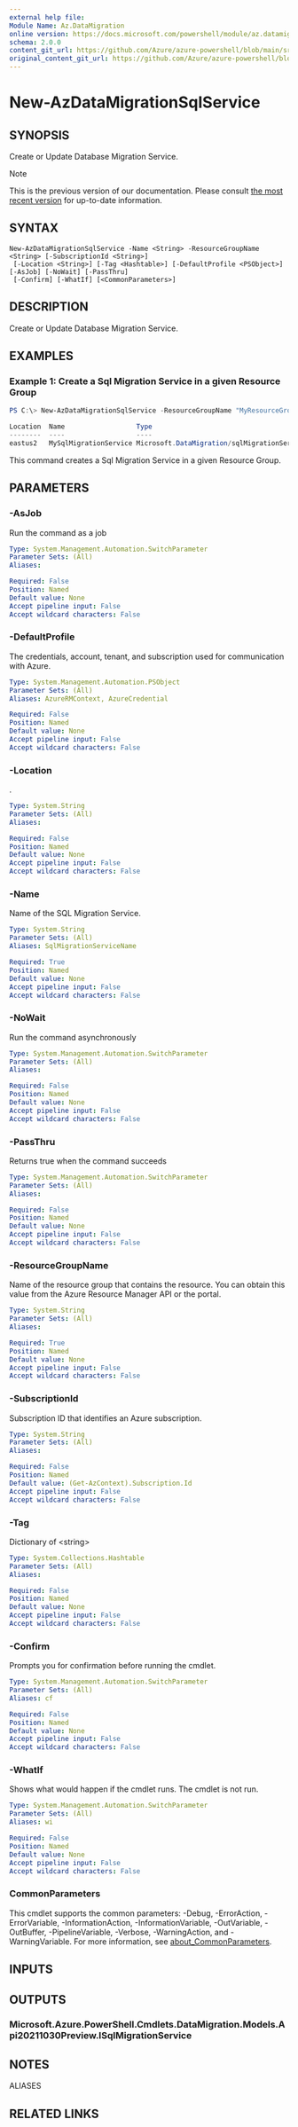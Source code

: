 ```yaml
---
external help file: 
Module Name: Az.DataMigration
online version: https://docs.microsoft.com/powershell/module/az.datamigration/new-azdatamigrationsqlservice
schema: 2.0.0
content_git_url: https://github.com/Azure/azure-powershell/blob/main/src/DataMigration/DataMigration/help/New-AzDataMigrationSqlService.md
original_content_git_url: https://github.com/Azure/azure-powershell/blob/main/src/DataMigration/DataMigration/help/New-AzDataMigrationSqlService.md
---
```


# New-AzDataMigrationSqlService

## SYNOPSIS
Create or Update Database Migration Service.

> [!NOTE]
>This is the previous version of our documentation. Please consult [the most recent version](/powershell/module/az.datamigration/new-azdatamigrationsqlservice) for up-to-date information.

## SYNTAX

```
New-AzDataMigrationSqlService -Name <String> -ResourceGroupName <String> [-SubscriptionId <String>]
 [-Location <String>] [-Tag <Hashtable>] [-DefaultProfile <PSObject>] [-AsJob] [-NoWait] [-PassThru]
 [-Confirm] [-WhatIf] [<CommonParameters>]
```

## DESCRIPTION
Create or Update Database Migration Service.

## EXAMPLES

### Example 1: Create a Sql Migration Service in a given Resource Group
```powershell
PS C:\> New-AzDataMigrationSqlService -ResourceGroupName "MyResourceGroup" -SqlMigrationServiceName "MySqlMigrationService" -Location "eastus2"

Location  Name                  Type                                         ProvisioningState IntegrationRuntimeState
--------  ----                  ----                                         ----------------- -----------------------
eastus2   MySqlMigrationService Microsoft.DataMigration/sqlMigrationServices Succeeded         NeedRegistration
```

This command creates a Sql Migration Service in a given Resource Group.

## PARAMETERS

### -AsJob
Run the command as a job

```yaml
Type: System.Management.Automation.SwitchParameter
Parameter Sets: (All)
Aliases:

Required: False
Position: Named
Default value: None
Accept pipeline input: False
Accept wildcard characters: False
```

### -DefaultProfile
The credentials, account, tenant, and subscription used for communication with Azure.

```yaml
Type: System.Management.Automation.PSObject
Parameter Sets: (All)
Aliases: AzureRMContext, AzureCredential

Required: False
Position: Named
Default value: None
Accept pipeline input: False
Accept wildcard characters: False
```

### -Location
.

```yaml
Type: System.String
Parameter Sets: (All)
Aliases:

Required: False
Position: Named
Default value: None
Accept pipeline input: False
Accept wildcard characters: False
```

### -Name
Name of the SQL Migration Service.

```yaml
Type: System.String
Parameter Sets: (All)
Aliases: SqlMigrationServiceName

Required: True
Position: Named
Default value: None
Accept pipeline input: False
Accept wildcard characters: False
```

### -NoWait
Run the command asynchronously

```yaml
Type: System.Management.Automation.SwitchParameter
Parameter Sets: (All)
Aliases:

Required: False
Position: Named
Default value: None
Accept pipeline input: False
Accept wildcard characters: False
```

### -PassThru
Returns true when the command succeeds

```yaml
Type: System.Management.Automation.SwitchParameter
Parameter Sets: (All)
Aliases:

Required: False
Position: Named
Default value: None
Accept pipeline input: False
Accept wildcard characters: False
```

### -ResourceGroupName
Name of the resource group that contains the resource.
You can obtain this value from the Azure Resource Manager API or the portal.

```yaml
Type: System.String
Parameter Sets: (All)
Aliases:

Required: True
Position: Named
Default value: None
Accept pipeline input: False
Accept wildcard characters: False
```

### -SubscriptionId
Subscription ID that identifies an Azure subscription.

```yaml
Type: System.String
Parameter Sets: (All)
Aliases:

Required: False
Position: Named
Default value: (Get-AzContext).Subscription.Id
Accept pipeline input: False
Accept wildcard characters: False
```

### -Tag
Dictionary of \<string\>

```yaml
Type: System.Collections.Hashtable
Parameter Sets: (All)
Aliases:

Required: False
Position: Named
Default value: None
Accept pipeline input: False
Accept wildcard characters: False
```

### -Confirm
Prompts you for confirmation before running the cmdlet.

```yaml
Type: System.Management.Automation.SwitchParameter
Parameter Sets: (All)
Aliases: cf

Required: False
Position: Named
Default value: None
Accept pipeline input: False
Accept wildcard characters: False
```

### -WhatIf
Shows what would happen if the cmdlet runs.
The cmdlet is not run.

```yaml
Type: System.Management.Automation.SwitchParameter
Parameter Sets: (All)
Aliases: wi

Required: False
Position: Named
Default value: None
Accept pipeline input: False
Accept wildcard characters: False
```

### CommonParameters
This cmdlet supports the common parameters: -Debug, -ErrorAction, -ErrorVariable, -InformationAction, -InformationVariable, -OutVariable, -OutBuffer, -PipelineVariable, -Verbose, -WarningAction, and -WarningVariable. For more information, see [about_CommonParameters](http://go.microsoft.com/fwlink/?LinkID=113216).

## INPUTS

## OUTPUTS

### Microsoft.Azure.PowerShell.Cmdlets.DataMigration.Models.Api20211030Preview.ISqlMigrationService

## NOTES

ALIASES

## RELATED LINKS

